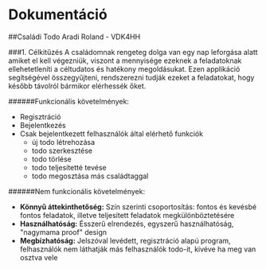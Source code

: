 # Dokumentáció
##Családi Todo
Aradi Roland - VDK4HH

###1.	Célkitűzés
A családomnak rengeteg dolga van egy nap leforgása alatt amiket el kell végezniük, viszont a mennyisége ezeknek a feladatoknak 
ellehetetleníti a céltudatos és hatékony megoldásukat. Ezen applikáció segítségével összegyűjteni, rendszerezni tudják ezeket a 
feladatokat, hogy később távolról bármikor elérhessék őket.

######Funkcionális követelmények:
* Regisztráció
* Bejelentkezés
* Csak bejelentkezett felhasználók által elérhető funkciók
  - új todo létrehozása
  - todo szerkesztése
  - todo törlése
  - todo teljesítetté tevése
  - todo megosztása más családtaggal

######Nem funkcionális követelmények:
*	**Könnyű áttekinthetőség:** Szín szerinti csoportosítás: fontos és kevésbé fontos feladatok, illetve teljesített feladatok megkülönböztetésére
*	**Használhatóság:** Ésszerű elrendezés, egyszerű használhatóság, "nagymama proof" design
*	**Megbízhatóság:** Jelszóval levédett, regisztráció alapú program, felhasználók nem láthatják más felhasználók todo-it, kivéve ha meg van osztva vele
